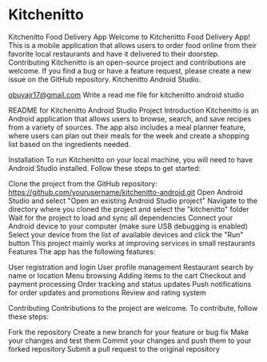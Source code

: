 # Kitchenitto

Kitchenitto Food Delivery App
Welcome to Kitchenitto Food Delivery App! This is a mobile application that allows users to order food online from their favorite local restaurants and have it delivered to their doorstep.
Contributing
Kitchenitto is an open-source project and contributions are welcome. If you find a bug or have a feature request, please create a new issue on the GitHub repository. Kitchenitto Android Studio.


obuyajr17@gmail.com
Write a read me file for kitchenitto android studio 

README for Kitchenitto Android Studio Project
Introduction
Kitchenitto is an Android application that allows users to browse, search, and save recipes from a variety of sources. The app also includes a meal planner feature, where users can plan out their meals for the week and create a shopping list based on the ingredients needed.

Installation
To run Kitchenitto on your local machine, you will need to have Android Studio installed. Follow these steps to get started:

Clone the project from the GitHub repository: https://github.com/yourusername/kitchenitto-android.git
Open Android Studio and select "Open an existing Android Studio project"
Navigate to the directory where you cloned the project and select the "kitchenitto" folder
Wait for the project to load and sync all dependencies
Connect your Android device to your computer (make sure USB debugging is enabled)
Select your device from the list of available devices and click the "Run" button
 This project mainly works at improving services in small restaurants 
Features
The app has the following features:

User registration and login
User profile management
Restaurant search by name or location
Menu browsing
Adding items to the cart
Checkout and payment processing
Order tracking and status updates
Push notifications for order updates and promotions
Review and rating system

Contributing
Contributions to the project are welcome. To contribute, follow these steps:

Fork the repository
Create a new branch for your feature or bug fix
Make your changes and test them
Commit your changes and push them to your forked repository
Submit a pull request to the original repository
